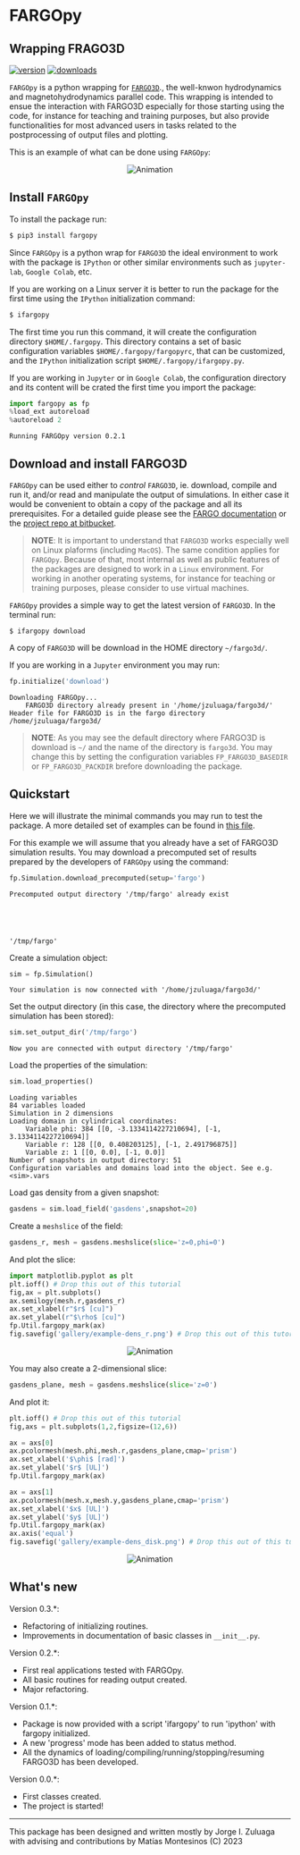 # FARGOpy
## Wrapping FRAGO3D

<!-- This are visual tags that you may add to your package at the beginning with useful information on your package --> 
[![version](https://img.shields.io/pypi/v/fargopy?color=blue)](https://pypi.org/project/fargopy/)
[![downloads](https://img.shields.io/pypi/dw/fargopy)](https://pypi.org/project/fargopy/)

`FARGOpy` is a python wrapping for [`FARGO3D`](https://fargo3d.bitbucket.io/intro.html)., the well-knwon hydrodynamics and magnetohydrodynamics parallel code. This wrapping is intended to ensue the interaction with FARGO3D especially for those starting using the code, for instance for teaching and training purposes, but also provide functionalities for most advanced users in tasks related to the postprocessing of output files and plotting.

This is an example of what can be done using `FARGOpy`:

<p align="center"><img src="https://github.com/seap-udea/fargopy/blob/main/gallery/fargo-animation.gif?raw=true" alt="Animation""/></p>

## Install `FARGOpy` 

To install the package run:

```bash
$ pip3 install fargopy
```

Since `FARGOpy` is a python wrap for `FARGO3D` the ideal environment to work with the package is `IPython` or other similar environments such as `jupyter-lab`, `Google Colab`, etc. 

If you are working on a Linux server it is better to run the package for the first time using the `IPython` initialization command:

```bash
$ ifargopy
```

The first time you run this command, it will create the configuration directory `$HOME/.fargopy`. This directory contains a set of basic configuration variables `$HOME/.fargopy/fargopyrc`, that can be customized, and the `IPython` initialization script `$HOME/.fargopy/ifargopy.py`.

If you are working in `Jupyter` or in `Google Colab`, the configuration directory and its content will be crated the first time you import the package:


```python
import fargopy as fp
%load_ext autoreload
%autoreload 2
```

    Running FARGOpy version 0.2.1


## Download and install FARGO3D

`FARGOpy` can be used either to *control* `FARGO3D`, ie. download, compile and run it, and/or read and manipulate the output of simulations.  In either case it would be convenient to obtain a copy of the package and all its prerequisites. For a detailed guide please see the [FARGO documentation](https://fargo3d.bitbucket.io/index.html) or the [project repo at bitbucket](https://bitbucket.org/fargo3d/public/src/ae0fcdc67bb7c83aed85fc9a4d4a2d5061324597/?at=release%2Fpublic). 

> **NOTE**: It is important to understand that `FARGO3D` works especially well on Linux plaforms (including `MacOS`). The same condition applies for `FARGOpy`. Because of that, most internal as well as public features of the packages are designed to work in a `Linux` environment. For working in another operating systems, for instance for teaching or training purposes, please consider to use virtual machines.

`FARGOpy` provides a simple way to get the latest version of `FARGO3D`. In the terminal run:

```shell
$ ifargopy download
```

A copy of `FARGO3D` will be download in the HOME directory `~/fargo3d/`.

If you are working in a `Jupyter` environment you may run:


```python
fp.initialize('download')
```

    Downloading FARGOpy...
    	FARGO3D directory already present in '/home/jzuluaga/fargo3d/'
    Header file for FARGO3D is in the fargo directory /home/jzuluaga/fargo3d/


> **NOTE**: As you may see the default directory where FARGO3D is download is `~/` and the name of the directory is `fargo3d`. You may change this by setting the configuration variables `FP_FARGO3D_BASEDIR` or `FP_FARGO3D_PACKDIR` brefore downloading the package.

## Quickstart

Here we will illustrate the minimal commands you may run to test the package. A more detailed set of examples can be found in [this file](TUTORIAL.md). 

For this example we will assume that you already have a set of FARGO3D simulation results. You may download a precomputed set of results prepared by the developers of `FARGOpy` using the command: 


```python
fp.Simulation.download_precomputed(setup='fargo')
```

    Precomputed output directory '/tmp/fargo' already exist





    '/tmp/fargo'



Create a simulation object:


```python
sim = fp.Simulation()
```

    Your simulation is now connected with '/home/jzuluaga/fargo3d/'


Set the output directory (in this case, the directory where the precomputed simulation has been stored):


```python
sim.set_output_dir('/tmp/fargo')
```

    Now you are connected with output directory '/tmp/fargo'


Load the properties of the simulation:


```python
sim.load_properties()
```

    Loading variables
    84 variables loaded
    Simulation in 2 dimensions
    Loading domain in cylindrical coordinates:
    	Variable phi: 384 [[0, -3.1334114227210694], [-1, 3.1334114227210694]]
    	Variable r: 128 [[0, 0.408203125], [-1, 2.491796875]]
    	Variable z: 1 [[0, 0.0], [-1, 0.0]]
    Number of snapshots in output directory: 51
    Configuration variables and domains load into the object. See e.g. <sim>.vars


Load gas density from a given snapshot:


```python
gasdens = sim.load_field('gasdens',snapshot=20)
```

Create a `meshslice` of the field:


```python
gasdens_r, mesh = gasdens.meshslice(slice='z=0,phi=0')
```

And plot the slice:


```python
import matplotlib.pyplot as plt
plt.ioff() # Drop this out of this tutorial
fig,ax = plt.subplots()
ax.semilogy(mesh.r,gasdens_r)
ax.set_xlabel(r"$r$ [cu]")
ax.set_ylabel(r"$\rho$ [cu]")
fp.Util.fargopy_mark(ax)
fig.savefig('gallery/example-dens_r.png') # Drop this out of this tutorial
```

<p align="center"><img src="https://github.com/seap-udea/fargopy/blob/main/gallery/example-dens_r.png?raw=true" alt="Animation""/></p>

You may also create a 2-dimensional slice:


```python
gasdens_plane, mesh = gasdens.meshslice(slice='z=0')
```

And plot it:


```python
plt.ioff() # Drop this out of this tutorial
fig,axs = plt.subplots(1,2,figsize=(12,6))

ax = axs[0]
ax.pcolormesh(mesh.phi,mesh.r,gasdens_plane,cmap='prism')
ax.set_xlabel('$\phi$ [rad]')
ax.set_ylabel('$r$ [UL]')
fp.Util.fargopy_mark(ax)

ax = axs[1]
ax.pcolormesh(mesh.x,mesh.y,gasdens_plane,cmap='prism')
ax.set_xlabel('$x$ [UL]')
ax.set_ylabel('$y$ [UL]')
fp.Util.fargopy_mark(ax)
ax.axis('equal')
fig.savefig('gallery/example-dens_disk.png') # Drop this out of this tutorial
```

<p align="center"><img src="https://github.com/seap-udea/fargopy/blob/main/gallery/example-dens_disk.png?raw=true" alt="Animation""/></p>

## What's new


Version 0.3.*:

- Refactoring of initializing routines.
- Improvements in documentation of basic classes in `__init__.py`.

Version 0.2.*:

- First real applications tested with FARGOpy.
- All basic routines for reading output created.
- Major refactoring. 

Version 0.1.*:

- Package is now provided with a script 'ifargopy' to run 'ipython' with fargopy initialized.
- A new 'progress' mode has been added to status method.
- All the dynamics of loading/compiling/running/stoppìng/resuming FARGO3D has been developed.

Version 0.0.*:

- First classes created.
- The project is started!

------------

This package has been designed and written mostly by Jorge I. Zuluaga with advising and contributions by Matías Montesinos (C) 2023

